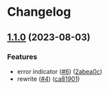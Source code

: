 # Changelog

## [1.1.0](https://github.com/jeroenptrs/tslox/compare/1.0.0...v1.1.0) (2023-08-03)


### Features

* error indicator ([#6](https://github.com/jeroenptrs/tslox/issues/6)) ([2abea0c](https://github.com/jeroenptrs/tslox/commit/2abea0c91a5db80d1109ab596e00287f00c8042f))
* rewrite ([#4](https://github.com/jeroenptrs/tslox/issues/4)) ([ca81901](https://github.com/jeroenptrs/tslox/commit/ca81901a88e1415a2a906451394de0ab50505974))
